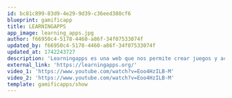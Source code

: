 ```yaml
---
id: bc81c899-83d9-4e29-9d39-c36eed380cf6
blueprint: gamificapp
title: LEARNINGAPPS
app_image: learning_apps.jpg
author: f66950c4-5178-4460-a86f-34f07533074f
updated_by: f66950c4-5178-4460-a86f-34f07533074f
updated_at: 1742243727
description: 'Learningapps es una web que nos permite crear juegos y actividades interactivos de una manera muy rápida y sencilla.'
external_link: 'https://learningapps.org/'
video_1: 'https://www.youtube.com/watch?v=Eoo4HzILB-M'
video_2: 'https://www.youtube.com/watch?v=Eoo4HzILB-M'
template: gamificapps/show
---
```

